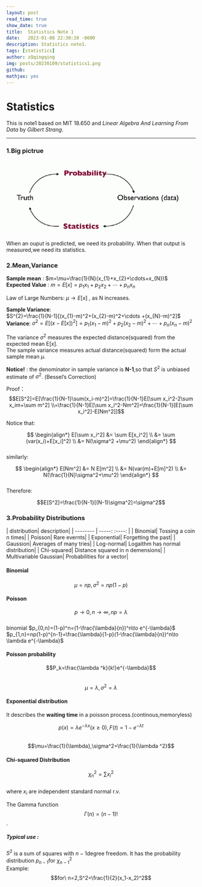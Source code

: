 ```yaml
---
layout: post
read_time: true
show_date: true
title:  Statistics Note 1
date:   2023-01-08 22:30:20 -0600
description: Statistics note1.
tags: [statistics]
author: zQqingqing
img: posts/20230109/statistics1.png 
github:  
mathjax: yes
---
```

# Statistics

This is note1 based on MIT 18.650 and *Linear Algebra And Learning From Data* by *Gilbert Strang*.

---

### 1.Big pictrue
<center><img src='./assets/img/posts/20230109/statistics1.png'></center>

When an ouput is predicted, we need its probability. When that output is measured,we need its statistics.

### 2.Mean,Variance

**Sample mean** : $m=\mu=\frac{1}{N}(x_{1}+x_{2}+\cdots+x_{N})$  
**Expected Value** : $m=E[x]=p_{1}x_{1}+p_{2}x_{2}+\cdots+p_{n}x_{n}$

Law of Large Numbers: $\mu\to E[x]$ , as N increases.

**Sample Variance**:  
$S^{2}=\frac{1}{N-1}[(x_{1}-m)^2+(x_{2}-m)^2+\cdots +(x_{N}-m)^2]$  
**Variance**: $\sigma^2=E[(x-E[x])^2]=p_1(x_1-m)^2+p_2(x_2-m)^2+\cdots +p_n(x_n-m)^2$

The variance $\sigma ^2$ measures the expected distance(squared) from the expected mean E[x].   
The sample variance measures actual distance(squared) form the actual sample mean $\mu$.

**Notice!** : the denominator in sample variance is **N-1**,so that $S^2$ is unbiased estimate of $\sigma^2$. (Bessel’s Correction)   

Proof：$$E[S^2]=E[\frac{1}{N-1}\sum(x_i-m)^2]=\frac{1}{N-1}E[\sum x_i^2-2\sum x_im+\sum m^2] \\=\frac{1}{N-1}E[\sum x_i^2-Nm^2]=\frac{1}{N-1}[E[\sum x_i^2]-E[Nm^2]]$$

Notice that:   

$$ \begin{align*}
  E[\sum x_i^2] &= \sum E[x_i^2] \\
    &= \sum (var(x_i)+E[x_i]^2) \\
    &= N(\sigma^2 +\mu^2)
\end{align*}  
$$   
similarly:  

$$ \begin{align*}
  E[Nm^2] &= N E[m^2] \\
    &=  N(var(m)+E[m]^2) \\
    &= N(\frac{1}{N}\sigma^2+\mu^2)
\end{align*}
$$  
Therefore:  
<p style="text-align:center">$$E[S^2]=\frac{1}{N-1}[(N-1)\sigma^2]=\sigma^2$$</p>

### 3.Probability Distributions  

| distribution| description|
| --------   | -----:   :----:  |
| Binomial| Tossing a coin n times|
| Poisson| Rare evernts|
| Exponential| Forgetting the past|
| Gaussion| Averages of many tries|
| Log-normal| Logaithm has normal distribution|
| Chi-squared| Distance squared in n demensions|
| Multivariable Gaussian| Probabilities for a vector|

#### **Binomial**
$$\mu = np,\sigma^2=np(1-p)$$
#### **Poisson**
$$p\to0,n\to\infty,np=\lambda$$  
binomial 
$p_{0,n}=(1-p)^n=(1-\frac{\lambda}{n})^n\to e^{-\lambda}$
$p_{1,n}=np(1-p)^{n-1}=\frac{\lambda}{1-p}(1-\frac{\lambda}{n})^n\to \lambda e^{-\lambda}$

#### **Poisson probability**
$$P_k=\frac{\lambda ^k}{k!}e^{-\lambda}$$  
$$\mu=\lambda,\sigma^2=\lambda$$

#### **Exponential distribution**
It describes the **waiting time** in a poisson process.(continous,memoryless)  

$$p(x)=\lambda e^{-\lambda x}(x\ge 0) ,F(t)=1-e^{-\lambda t}$$  
$$\mu=\frac{1}{\lambda},\sigma^2=\frac{1}{\lambda ^2}$$

#### **Chi-squared Distribution**
$$\chi ^2_{n}=\sum x_{i}^2$$  
where $x_{i}$ are independent standard normal r.v.


The Gamma function  
$$\Gamma(n)=(n-1)!$$.  
##### Typical use  :
$S^2$ is a sum of squares with $n-1$degree freedom. It has the probability distribution $p_{n-1}$for $\chi_{n-1} ^2$  
Example:  
$$for\  n=2,S^2=\frac{1}{2}(x_1-x_2)^2$$
